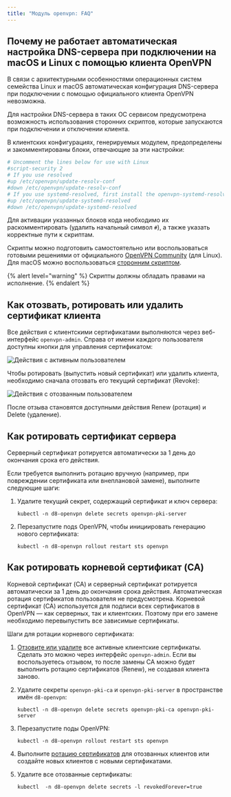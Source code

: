 ```yaml
---
title: "Модуль openvpn: FAQ"
---
```


## Почему не работает автоматическая настройка DNS-сервера при подключении на macOS и Linux с помощью клиента OpenVPN

В связи с архитектурными особенностями операционных систем семейства Linux и macOS автоматическая конфигурация DNS-сервера при подключении с помощью официального клиента OpenVPN невозможна.

Для настройки DNS-сервера в таких ОС сервисом предусмотрена возможность использования сторонних скриптов, которые запускаются при подключении и отключении клиента.

В клиентских конфигурациях, генерируемых модулем, предопределены и закомментированы блоки, отвечающие за эти настройки:

```bash
# Uncomment the lines below for use with Linux
#script-security 2
# If you use resolved
#up /etc/openvpn/update-resolv-conf
#down /etc/openvpn/update-resolv-conf
# If you use systemd-resolved, first install the openvpn-systemd-resolved package
#up /etc/openvpn/update-systemd-resolved
#down /etc/openvpn/update-systemd-resolved
```

Для активации указанных блоков кода необходимо их раскомментировать (удалить начальный символ `#`), а также указать корректные пути к скриптам.

Скрипты можно подготовить самостоятельно или воспользоваться готовыми решениями от официального [OpenVPN Community](https://community.openvpn.net/openvpn/wiki/Pushing-DNS-to-clients) (для Linux).
Для macOS можно воспользоваться [сторонним скриптом](https://github.com/andrewgdotcom/openvpn-mac-dns/blob/master/etc/openvpn/update-resolv-conf).

{% alert level="warning" %}
Скрипты должны обладать правами на исполнение.
{% endalert %}

## Как отозвать, ротировать или удалить сертификат клиента

Все действия с клиентскими сертификатами выполняются через веб-интерфейс `openvpn-admin`. Справа от имени каждого пользователя доступны кнопки для управления сертификатом:

![Действия с активным пользователем](../../images/openvpn/active_user.png)

Чтобы ротировать (выпустить новый сертификат) или удалить клиента, необходимо сначала отозвать его текущий сертификат (Revoke):

![Действия с отозванным пользователем](../../images/openvpn/revoked_user.png)

После отзыва становятся доступными действия Renew (ротация) и Delete (удаление).

## Как ротировать сертификат сервера

Серверный сертификат ротируется автоматически за 1 день до окончания срока его действия.  

Если требуется выполнить ротацию вручную (например, при повреждении сертификата или внеплановой замене), выполните следующие шаги:

1. Удалите текущий секрет, содержащий сертификат и ключ сервера:

   ```shell
   kubectl -n d8-openvpn delete secrets openvpn-pki-server
   ```

1. Перезапустите подs OpenVPN, чтобы инициировать генерацию нового сертификата:

   ```shell
   kubectl -n d8-openvpn rollout restart sts openvpn
   ```

## Как ротировать корневой сертификат (CA)

Корневой сертификат (CA) и серверный сертификат ротируется автоматически за 1 день до окончания срока действия. Автоматическая ротация сертификатов пользователя не предусмотрена.
Корневой сертификат (CA) используется для подписи всех сертификатов в OpenVPN — как серверных, так и клиентских. Поэтому при его замене необходимо перевыпустить все зависимые сертификаты.

Шаги для ротации корневого сертификата:

1. [Отзовите или удалите](#как-отозвать-ротировать-или-удалить-сертификат-клиента) все активные клиентские сертификаты. Сделать это можно через интерфейс `openvpn-admin`. Если вы воспользуетесь отзывом, то после замены CA можно будет выполнить ротацию сертификатов (Renew), не создавая клиента заново.

2. Удалите секреты `openvpn-pki-ca` и `openvpn-pki-server`  в пространстве имён `d8-openvpn`:

   ```shell
   kubectl -n d8-openvpn delete secrets openvpn-pki-ca openvpn-pki-server
   ```

3. Перезапустите поды OpenVPN:

   ```shell
   kubectl -n d8-openvpn rollout restart sts openvpn
   ```

4. Выполните [ротацию сертификатов](#как-отозвать-ротировать-или-удалить-сертификат-клиента) для отозванных клиентов или создайте новых клиентов с новыми сертификатами.

5. Удалите все отозванные сертификаты:

   ```shell
   kubectl  -n d8-openvpn delete secrets -l revokedForever=true
   ```
